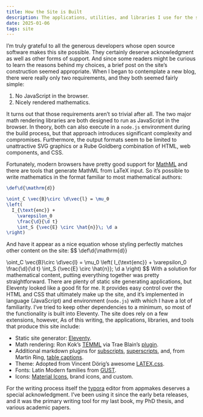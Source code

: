 ```yaml
---
title: How the Site is Built
description: The applications, utilities, and libraries I use for the site
date: 2025-01-06
tags: site
---
```


I’m truly grateful to all the generous developers whose open source software makes this site possible. They certainly deserve acknowledgment as well as other forms of support. And since some readers might be curious to learn the reasons behind my choices, a brief post on the site’s construction seemed appropriate. When I began to contemplate a new blog, there were really only two requirements, and they both seemed fairly simple:

1. No JavaScript in the browser.
2. Nicely rendered mathematics.

It turns out that those requirements aren’t so trivial after all. The two major math rendering libraries are both designed to run as JavaScript in the browser. In theory, both can also execute in a `node.js` environment during the build process, but that approach introduces significant complexity and compromises. Furthermore, the output formats seem to be limited to unattractive <abbr>SVG</abbr> graphics or a Rube Goldberg combination of <abbr>HTML,</abbr> web components, and <abbr>CSS.</abbr>

Fortunately, modern browsers have pretty good support for [MathML](https://www.w3.org/Math/) and there are tools that generate MathML from LaTeX input. So it’s possible to write mathematics in the format familiar to most mathematical authors:

```latex
\def\d{\mathrm{d}}

\oint_C \vec{B}\circ \d\vec{l} = \mu_0
\left(
  I_{\text{enc}} +
    \varepsilon_0
    \frac{\d}{\d t}
    \int_S {\vec{E} \circ \hat{n}}\; \d a
\right)
```

And have it appear as a nice equation whose styling perfectly matches other content on the site:
$$
\def\d{\mathrm{d}}

\oint_C \vec{B}\circ \d\vec{l} = \mu_0 \left( I_{\text{enc}} + \varepsilon_0 \frac{\d}{\d t} \int_S {\vec{E} \circ \hat{n}}\; \d a \right)
$$
With a solution for mathematical content, putting everything together was pretty straightforward. There are plenty of static site generating applications, but Eleventy looked like a good fit for me. It provides easy control over the <abbr>HTML</abbr> and <abbr>CSS</abbr> that ultimately make up the site, and it’s implemented in language (JavaScript) and environment (`node.js`) with which I have a lot of familiarity. I’ve tried to keep other dependencies to a minimum, so most of the functionality is built into Eleventy. The site does rely on a few extensions, however, As of this writing, the applications, libraries, and tools that produce this site include:

- Static site generator: [Eleventy](https://www.11ty.dev).
- Math rendering: Ron Kok’s [<abbr>TEMML</abbr>](https://temml.org) via Trae Blain’s [plugin](https://github.com/traeblain/markdown-it-temml).
- Additional markdown plugins for [subscripts](https://github.com/markdown-it/markdown-it-sub), [superscripts](https://github.com/markdown-it/markdown-it-sup), and, from Martin Ring, [table captions](https://github.com/martinring/markdown-it-table-captions).
- Theme: Adopted from Vincent Dörig’s awesome [<abbr>LATEX</abbr>.css](https://latex.vercel.app).
- Fonts: Latin Modern families from [<abbr>GUST</abbr>](https://www.gust.org.pl/projects/e-foundry/latin-modern).
- Icons: [Material Icons](https://fonts.google.com/icons), brand icons, and custom.

For the writing process itself the [typora](https://typora.io) editor from appmakes deserves a special acknowledgment. I’ve been using it since the early beta releases, and it was the primary writing tool for my last book, my PhD thesis, and various academic papers.
